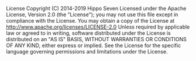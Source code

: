 License
Copyright (C) 2014-2019 Hippo Seven
Licensed under the Apache License, Version 2.0 (the "License"); you may not use this file except in compliance with the
License. You may obtain a copy of the License at
http://www.apache.org/licenses/LICENSE-2.0
Unless required by applicable law or agreed to in writing, software distributed under the License is distributed on an "AS 
IS" BASIS, WITHOUT WARRANTIES OR CONDITIONS OF ANY KIND, either express or implied. See the License for the 
specific language governing permissions and limitations under the License.
